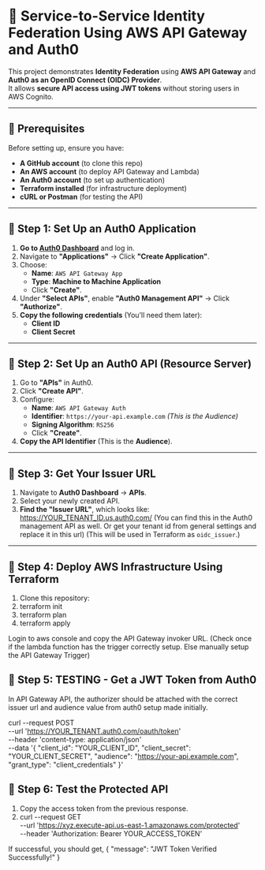 # 🚀 Service-to-Service Identity Federation Using AWS API Gateway and Auth0

This project demonstrates **Identity Federation** using **AWS API Gateway** and **Auth0 as an OpenID Connect (OIDC) Provider**.  
It allows **secure API access using JWT tokens** without storing users in AWS Cognito.

---

## **🔹 Prerequisites**
Before setting up, ensure you have:
- **A GitHub account** (to clone this repo)
- **An AWS account** (to deploy API Gateway and Lambda)
- **An Auth0 account** (to set up authentication)
- **Terraform installed** (for infrastructure deployment)
- **cURL or Postman** (for testing the API)

---

## **🔹 Step 1: Set Up an Auth0 Application**
1. **Go to [Auth0 Dashboard](https://auth0.com/)** and log in.
2. Navigate to **"Applications"** → Click **"Create Application"**.
3. Choose:
   - **Name**: `AWS API Gateway App`
   - **Type**: **Machine to Machine Application**
   - Click **"Create"**.
4. Under **"Select APIs"**, enable **"Auth0 Management API"** → Click **"Authorize"**.
5. **Copy the following credentials** (You’ll need them later):
   - **Client ID**
   - **Client Secret**

---

## **🔹 Step 2: Set Up an Auth0 API (Resource Server)**
1. Go to **"APIs"** in Auth0.
2. Click **"Create API"**.
3. Configure:
   - **Name**: `AWS API Gateway Auth`
   - **Identifier**: `https://your-api.example.com` _(This is the Audience)_
   - **Signing Algorithm**: `RS256`
   - Click **"Create"**.
4. **Copy the API Identifier** (This is the **Audience**).

---

## **🔹 Step 3: Get Your Issuer URL**
1. Navigate to **Auth0 Dashboard** → **APIs**.
2. Select your newly created API.
3. **Find the "Issuer URL"**, which looks like: https://YOUR_TENANT_ID.us.auth0.com/ (You can find this in the Auth0 management API as well. Or get your tenant id from general settings and replace it in this url)
(This will be used in Terraform as `oidc_issuer`.)

---

## **🔹 Step 4: Deploy AWS Infrastructure Using Terraform**
1. Clone this repository:
2. terraform init
3. terraform plan
4. terraform apply

Login to aws console and copy the API Gateway invoker URL. (Check once if the lambda function has the trigger correctly setup. Else manually setup the API Gateway Trigger)

## **🔹 Step 5: TESTING - Get a JWT Token from Auth0** 
In API Gateway API, the authorizer should be attached with the correct issuer url and audience value from auth0 setup made initially. 

curl --request POST \
  --url 'https://YOUR_TENANT.auth0.com/oauth/token' \
  --header 'content-type: application/json' \
  --data '{
    "client_id": "YOUR_CLIENT_ID",
    "client_secret": "YOUR_CLIENT_SECRET",
    "audience": "https://your-api.example.com",
    "grant_type": "client_credentials"
  }'

## **🔹 Step 6: Test the Protected API**
1. Copy the access token from the previous response.
2. curl --request GET \
  --url 'https://xyz.execute-api.us-east-1.amazonaws.com/protected' \
  --header 'Authorization: Bearer YOUR_ACCESS_TOKEN'

If successful, you should get,
{
  "message": "JWT Token Verified Successfully!"
}
